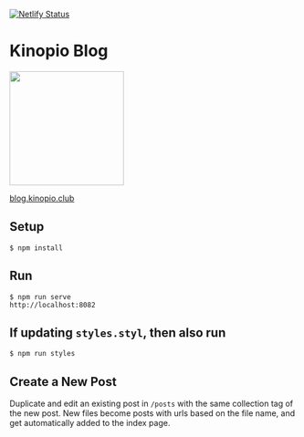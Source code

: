 [![Netlify Status](https://api.netlify.com/api/v1/badges/da71f58b-7a5a-4482-be3f-ef62137cdfa6/deploy-status)](https://app.netlify.com/sites/kinopio-blog/deploys)

# Kinopio Blog

<img src="https://us-east-1.linodeobjects.com/kinopio-uploads/oQnsH9Hb4a6BqA-FbY1M5/front6.webp" width="200">

[blog.kinopio.club](https://blog.kinopio.club)

## Setup

    $ npm install

## Run

    $ npm run serve
    http://localhost:8082

## If updating `styles.styl`, then also run

    $ npm run styles

## Create a New Post

Duplicate and edit an existing post in `/posts` with the same collection tag of the new post. New files become posts with urls based on the file name, and get automatically added to the index page.
